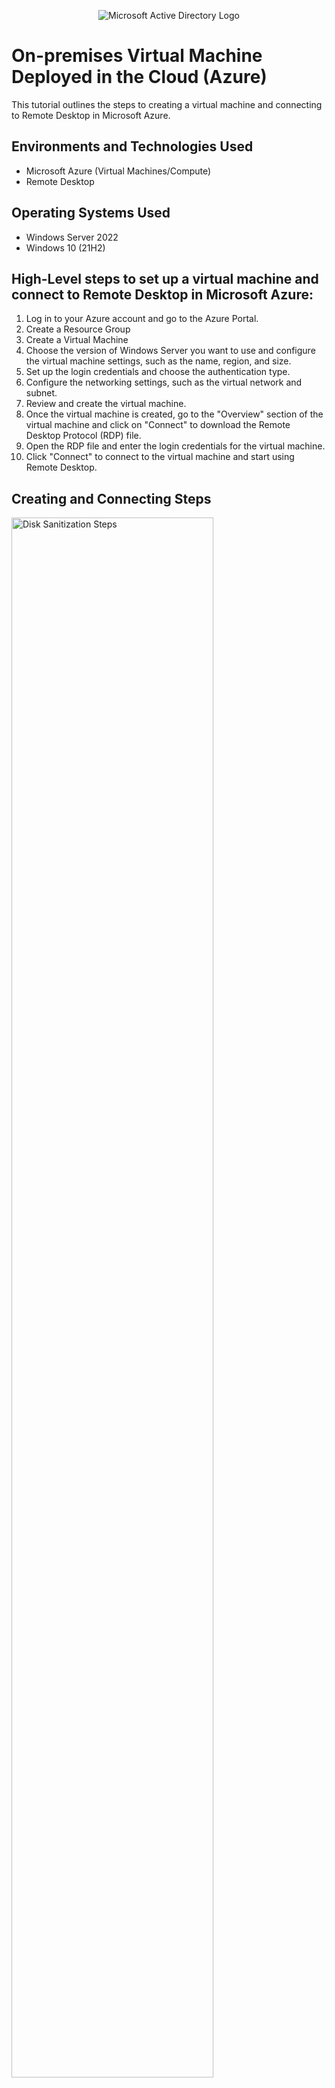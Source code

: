 <p align="center">
<img src="https://i.imgur.com/pU5A58S.png" alt="Microsoft Active Directory Logo"/>
</p>

<h1>On-premises Virtual Machine Deployed in the Cloud (Azure)</h1>
This tutorial outlines the steps to creating a virtual machine and connecting to Remote Desktop in Microsoft Azure.<br />


<h2>Environments and Technologies Used</h2>

- Microsoft Azure (Virtual Machines/Compute)
- Remote Desktop

<h2>Operating Systems Used </h2>

- Windows Server 2022
- Windows 10 (21H2)

<h2>High-Level steps to set up a virtual machine and connect to Remote Desktop in Microsoft Azure:</h2>

1. Log in to your Azure account and go to the Azure Portal.
2. Create a Resource Group
3. Create a Virtual Machine 
4. Choose the version of Windows Server you want to use and configure the virtual machine settings, such as the name, region, and size.
5. Set up the login credentials and choose the authentication type.
6. Configure the networking settings, such as the virtual network and subnet.
7. Review and create the virtual machine.
8. Once the virtual machine is created, go to the "Overview" section of the virtual machine and click on "Connect" to download the Remote Desktop Protocol (RDP) file.
9. Open the RDP file and enter the login credentials for the virtual machine.
10. Click "Connect" to connect to the virtual machine and start using Remote Desktop.


<h2>Creating and Connecting Steps</h2>

<p>
<img src="https://i.imgur.com/DJmEXEB.png" height="80%" width="80%" alt="Disk Sanitization Steps"/>
</p>
<p>
1. Log in to your Azure account and go to the Azure Portal.
  - Go to the Azure Portal (https://portal.azure.com/) and sign in to your Azure account. In the left-hand menu, click on "Create a resource".
</p>
<br />

<p>
<img src="https://i.imgur.com/DJmEXEB.png" height="80%" width="80%" alt="Disk Sanitization Steps"/>
</p>
<p>
2. Choose the version of Windows Server you want to use and click on "Create".
On the "Basics" tab, configure the virtual machine settings, such as the name, region, and size. You can also select the disk type and configure availability options.

</p>
<br />

<p>
<img src="https://i.imgur.com/DJmEXEB.png" height="80%" width="80%" alt="Disk Sanitization Steps"/>
</p>
<p>
3. Set up the login credentials and choose the authentication type.
  -On the "Administrator account" tab, set up the login credentials and choose the authentication type (password or SSH public key).
</p>
<br />

<p>
<img src="https://i.imgur.com/DJmEXEB.png" height="80%" width="80%" alt="Disk Sanitization Steps"/>
</p>
<p>
4. Configure the networking settings, such as the virtual network and subnet.
  -On the "Networking" tab, configure the networking settings, such as the virtual network and subnet. You can also configure public IP and DNS settings.

</p>
<br />

<p>
<img src="https://i.imgur.com/DJmEXEB.png" height="80%" width="80%" alt="Disk Sanitization Steps"/>
</p>
<p>
5. Review and create the virtual machine.
  -Review your settings and click on "Create" to create the virtual machine.
 Once the virtual machine is created, go to the "Overview" section of the virtual machine and click on "Connect" to download the Remote Desktop Protocol (RDP) file.

</p>
<br />

<p>
<img src="https://i.imgur.com/DJmEXEB.png" height="80%" width="80%" alt="Disk Sanitization Steps"/>
</p>
<p>
6. Open the RDP file and enter the login credentials for the virtual machine.
  
</p>
<br />

<p>
<img src="https://i.imgur.com/DJmEXEB.png" height="80%" width="80%" alt="Disk Sanitization Steps"/>
</p>
<p>
7. Click "Connect" to connect to the virtual machine and start using Remote Desktop.
</p>
<br />
That's it! You should now be able to access your virtual machine through Remote Desktop.
